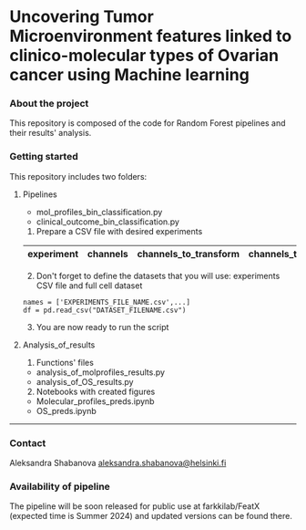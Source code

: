 # Uncovering Tumor Microenvironment features linked to clinico-molecular types of Ovarian cancer using Machine learning

### About the project
This repository is composed of the code for Random Forest pipelines and their results' analysis.

### Getting started

This repository includes two folders:

1. Pipelines
   * mol_profiles_bin_classification.py 
   * clinical_outcome_bin_classification.py 
  
    1. Prepare a CSV file with desired experiments

    | experiment  | channels | channels_to_transform | channels_to_outliers | channels_to_scale | types_of_cells | classes_column | classes_types | therapies | scaling_type | best_parameters | balanced_acc_train | balanced_acc_test | f1_train | f1_test | most_predictive_features | eliminated_features | permutation_scores | random_seed |
    | :---:  | :---: | :---: | :---: | :---: | :---: | :---: | :---: | :---: | :---: | :---: | :---: | :---: | :---: | :---: | :---: | :---: | :---: | :---: |

    2. Don't forget to define the datasets that you will use: experiments CSV file and full cell dataset
    
    ```
    names = ['EXPERIMENTS_FILE_NAME.csv',...] 
    df = pd.read_csv("DATASET_FILENAME.csv")
    ```
    
    3. You are now ready to run the script

2. Analysis_of_results
   
   1. Functions' files
    * analysis_of_molprofiles_results.py 
    * analysis_of_OS_results.py
   
   2. Notebooks with created figures
    * Molecular_profiles_preds.ipynb
    * OS_preds.ipynb

***

### Contact
Aleksandra Shabanova aleksandra.shabanova@helsinki.fi

### Availability of pipeline 
The pipeline will be soon released for public use at farkkilab/FeatX (expected time is Summer 2024) and updated versions can be found there.
